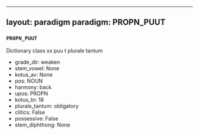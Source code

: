 
---
layout: paradigm
paradigm: PROPN_PUUT
---
### ` PROPN_PUUT `

Dictionary class xx puu t plurale tantum
* grade_dir: weaken
* stem_vowel: None
* kotus_av: None
* pos: NOUN
* harmony: back
* upos: PROPN
* kotus_tn: 18
* plurale_tantum: obligatory
* clitics: False
* possessive: False
* stem_diphthong: None
